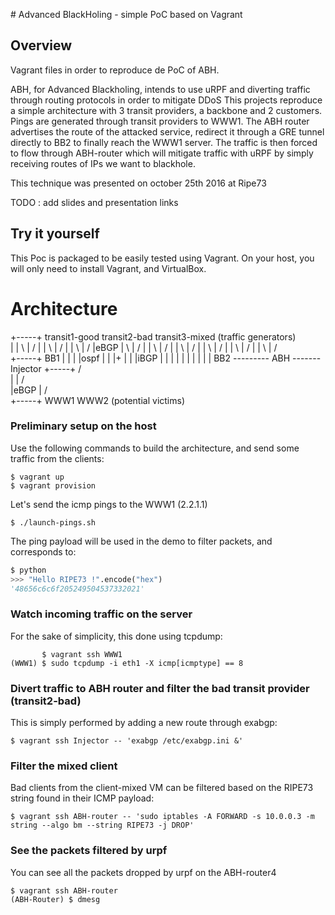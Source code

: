 # Advanced BlackHoling - simple PoC based on Vagrant


## Overview

Vagrant files in order to reproduce de PoC of ABH.

ABH, for Advanced Blackholing, intends to use uRPF and diverting traffic through routing protocols in order to mitigate DDoS
This projects reproduce a simple architecture with 3 transit providers, a backbone and 2 customers.
Pings are generated through transit providers to WWW1.
The ABH router advertises the route of the attacked service, redirect it through a GRE tunnel directly to BB2 to finally reach the WWW1 server.
The traffic is then forced to flow through ABH-router which will mitigate traffic with uRPF by simply receiving routes of IPs we want to blackhole.

This technique was presented on october 25th 2016 at Ripe73

TODO : add slides and presentation links

## Try it yourself

This Poc is packaged to be easily tested using Vagrant. On your host, you will
only need to install Vagrant, and VirtualBox.

# Architecture

+-----+ transit1-good    transit2-bad  transit3-mixed   (traffic generators)<br>
|     |            \         |         /
|     |             \        |        /
|     |              \       |       /
|eBGP |               \      |      /
|     |                \     |     /
|     |                 \    |    /
|     |                  \   |   /
|     |                   \  |  / 
|     |                    \ | /  
+-----+                     BB1
|     |                      |
|ospf |                      |
|+    |                      |
|iBGP |                      |
|     |                      |
|     |                      |
|     |                     BB2 --------- ABH ------- Injector
+-----+                    /  \
|     |                   /    \
|eBGP |                  /      \
+-----+                WWW1    WWW2    (potential victims)


### Preliminary setup on the host

Use the following commands to build the architecture, and send some traffic
from the clients:

```shell
$ vagrant up
$ vagrant provision
```

Let's send the icmp pings to the WWW1 (2.2.1.1)

```shell
$ ./launch-pings.sh

```

The ping payload will be used in the demo to filter packets, and corresponds to:
```python
$ python
>>> "Hello RIPE73 !".encode("hex")
'48656c6c6f205249504537332021'
```

### Watch incoming traffic on the server

For the sake of simplicity, this done using tcpdump:
```shell
       $ vagrant ssh WWW1
(WWW1) $ sudo tcpdump -i eth1 -X icmp[icmptype] == 8
```


### Divert traffic to ABH router and filter the bad transit provider (transit2-bad)

This is simply performed by adding a new route through exabgp:
```shell
$ vagrant ssh Injector -- 'exabgp /etc/exabgp.ini &'
```

### Filter the mixed client

Bad clients from the client-mixed VM can be filtered based on the RIPE73 string
found in their ICMP payload:
```shell
$ vagrant ssh ABH-router -- 'sudo iptables -A FORWARD -s 10.0.0.3 -m string --algo bm --string RIPE73 -j DROP'
```

### See the packets filtered by urpf

You can see all the packets dropped by urpf on the ABH-router4

```shell
$ vagrant ssh ABH-router
(ABH-Router) $ dmesg
```
